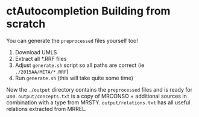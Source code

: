 ctAutocompletion Building from scratch
=================

You can generate the `preprocessed` files yourself too!

1. Download UMLS
2. Extract all *.RRF files
3. Adjust `generate.sh` script so all paths are correct (ie `./2015AA/META/*.RRF`)
4. Run `generate.sh` (this will take quite some time)

Now the `./output` directory contains the `preprocessed` files and is ready for use. `output/concepts.txt` is a copy of MRCONSO + additional sources in combination with a type from MRSTY. `output/relations.txt` has all useful relations extracted from MRREL.

